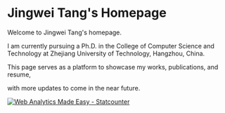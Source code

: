 # Jingwei Tang's Homepage


Welcome to Jingwei Tang's homepage. 

I am currently pursuing a Ph.D. in the College of Computer Science and Technology at Zhejiang University of Technology, Hangzhou, China. 

This page serves as a platform to showcase my works, publications, and resume, 

with more updates to come in the near future.


<!-- Default Statcounter code for jw's homepage
http://jwtang.org -->
<script type="text/javascript">
var sc_project=11821879; 
var sc_invisible=0; 
var sc_security="98971bd4"; 
var scJsHost = "https://";
document.write("<sc"+"ript type='text/javascript' src='" +
scJsHost+
"statcounter.com/counter/counter.js'></"+"script>");
</script>
<noscript><div class="statcounter"><a title="Web Analytics
Made Easy - Statcounter" href="https://statcounter.com/"
target="_blank"><img class="statcounter"
src="https://c.statcounter.com/11821879/0/98971bd4/0/"
alt="Web Analytics Made Easy - Statcounter"
referrerPolicy="no-referrer-when-downgrade"></a></div></noscript>
<!-- End of Statcounter Code -->
